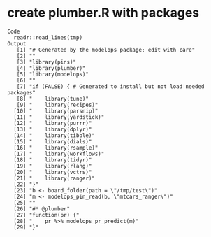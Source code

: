# create plumber.R with packages

    Code
      readr::read_lines(tmp)
    Output
       [1] "# Generated by the modelops package; edit with care"             
       [2] ""                                                                
       [3] "library(pins)"                                                   
       [4] "library(plumber)"                                                
       [5] "library(modelops)"                                               
       [6] ""                                                                
       [7] "if (FALSE) { # Generated to install but not load needed packages"
       [8] "    library(tune)"                                               
       [9] "    library(recipes)"                                            
      [10] "    library(parsnip)"                                            
      [11] "    library(yardstick)"                                          
      [12] "    library(purrr)"                                              
      [13] "    library(dplyr)"                                              
      [14] "    library(tibble)"                                             
      [15] "    library(dials)"                                              
      [16] "    library(rsample)"                                            
      [17] "    library(workflows)"                                          
      [18] "    library(tidyr)"                                              
      [19] "    library(rlang)"                                              
      [20] "    library(vctrs)"                                              
      [21] "    library(ranger)"                                             
      [22] "}"                                                               
      [23] "b <- board_folder(path = \"/tmp/test\")"                         
      [24] "m <- modelops_pin_read(b, \"mtcars_ranger\")"                    
      [25] ""                                                                
      [26] "#* @plumber"                                                     
      [27] "function(pr) {"                                                  
      [28] "    pr %>% modelops_pr_predict(m)"                               
      [29] "}"                                                               

